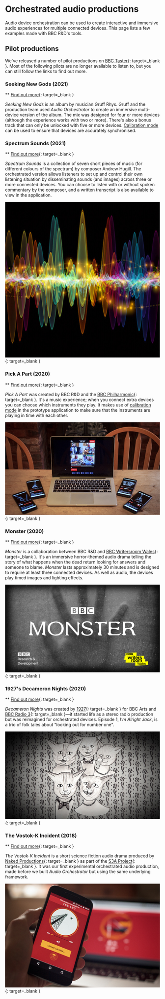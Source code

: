 # Orchestrated audio productions

Audio device orchestration can be used to create interactive and immersive audio experiences for multiple connected devices. This page lists a few examples made with BBC R&D's tools.

## Pilot productions

We've released a number of pilot productions on [BBC Taster](https://www.bbc.co.uk/taster){: target=_blank }. Most of the following pilots are no longer available to listen to, but you can still follow the links to find out more.

<a name="seeking-new-gods"></a>
### Seeking New Gods (2021)

** [Find out more](https://www.bbc.co.uk/rd/blog/2021-05-gruff-rhys-seeking-new-sounds-surround){: target=_blank }

*Seeking New Gods* is an album by musician Gruff Rhys. Gruff and the production team used *Audio Orchestrator* to create an immersive multi-device version of the album. The mix was designed for four or more devices (although the experience works with two or more). There's also a bonus track that can only be unlocked with five or more devices. [Calibration mode](prototype.md#calibration-mode) can be used to ensure that devices are accurately synchronised.

<a name="spectrum-sounds"></a>
### Spectrum Sounds (2021)

** [Find out more](https://www.bbc.co.uk/rd/blog/2021-09-hearing-synaesthesia-audio-composition-music){: target=_blank }

*Spectrum Sounds* is a collection of seven short pieces of music (for different colours of the spectrum) by composer Andrew Hugill. The orchestrated version allows listeners to set up and control their own listening situation by disseminating sounds (and images) across three or more connected devices. You can choose to listen with or without spoken commentary by the composer, and a written transcript is also available to view in the application.

[![Audio waveforms in different colours](images/productions/spectrum-sounds.jpg)](https://www.bbc.co.uk/taster/pilots/spectrum-sounds){: target=_blank }

<a name="pick-a-part"></a>
### Pick A Part (2020)

** [Find out more](https://www.bbc.co.uk/rd/blog/2020-09-proms-synchronised-audio-music-interactive){: target=_blank }

*Pick A Part* was created by BBC R&D and the [BBC Philharmonic](https://www.bbc.co.uk/philharmonic){: target=_blank }. It's a music experience; when you connect extra devices you can choose which instruments they play. It makes use of [calibration mode](prototype.md#calibration-mode) in the prototype application to make sure that the instruments are playing in time with each other.

[![Promotional picture for Pick A Part, four phones with different instrument images on them on a table next to a laptop](images/productions/pick-a-part.jpg)](https://www.bbc.co.uk/taster/pilots/pick-a-part){: target=_blank }


<a name="monster"></a>
### Monster (2020)

** [Find out more](https://www.bbc.co.uk/rd/blog/2020-08-audio-drama-monster-interactive-sound){: target=_blank }

*Monster* is a collaboration between BBC R&D and [BBC Writersroom Wales](https://www.bbc.co.uk/writersroom/){: target=_blank }. It's an immersive horror-themed audio drama telling the story of what happens when the dead return looking for answers and someone to blame. *Monster* lasts approximately 30 minutes and is designed to require at least three connected devices. As well as audio, the devices play timed images and lighting effects.

[![Promotional image for Monster, with the title and production partner logos on top of a picture of a hand with a grainy overlay](images/productions/monster.png)](https://www.bbc.co.uk/taster/pilots/monster){: target=_blank }

<a name="decameron-nights"></a>
### 1927's Decameron Nights (2020)

** [Find out more](https://www.bbc.co.uk/rd/blog/2020-08-audio-drama-surround-sound-spatial){: target=_blank }

*Decameron Nights* was created by [1927](https://www.19-27.co.uk/decameron-nights){: target=_blank } for BBC Arts and [BBC Radio 3](https://www.bbc.co.uk/programmes/m000lndx){: target=_blank }—it started life as a stereo radio production but was reimagined for orchestrated devices. Episode 1, *I'm Alright Jack*, is a trio of folk tales about "looking out for number one".

[![Promotional picture for Decameron Nights, a drawing of five cats](images/productions/decameron-nights.jpg)](https://www.bbc.co.uk/taster/pilots/1927s-decameron-nights){: target=_blank }

<a name="vostok-k"></a>
### The Vostok-K Incident (2018)

** [Find out more](https://www.bbc.co.uk/rd/blog/2018-10-multi-speaker-immersive-audio-metadata){: target=_blank }

*The Vostok-K Incident* is a short science fiction audio drama produced by [Naked Productions](http://nakedproductions.co.uk/){: target=_blank } as part of the [S3A Project](https://www.s3a-spatialaudio.org/){: target=_blank }. It was our first experimental orchestrated audio production, made before we built *Audio Orchestrator* but using the same underlying framework.

[![Promotional picture for the Vostok-K Incident, a phone held up in front of a laptop screen](images/productions/vostok.jpg)](https://www.bbc.co.uk/taster/pilots/vostok){: target=_blank }
